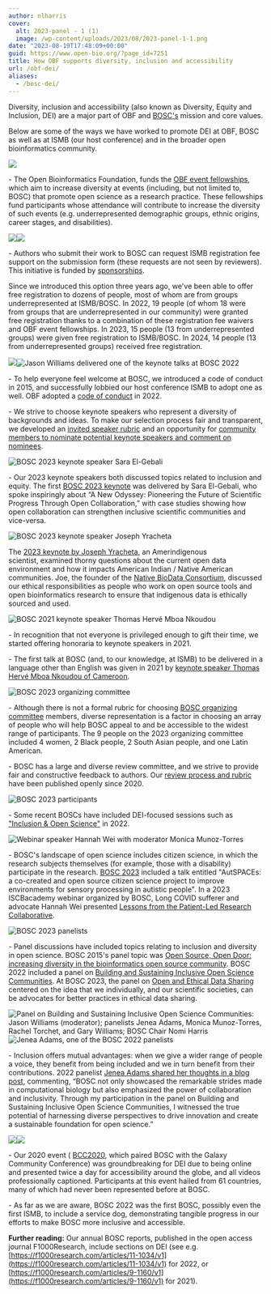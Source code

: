 ```yaml
---
author: nlharris
cover:
  alt: 2023-panel - 1 (1)
  image: /wp-content/uploads/2023/08/2023-panel-1-1.png
date: "2023-08-19T17:48:09+00:00"
guid: https://www.open-bio.org/?page_id=7251
title: How OBF supports diversity, inclusion and accessibility
url: /obf-dei/
aliases: 
  - /bosc-dei/
---
```

Diversity, inclusion and accessibility (also known as Diversity, Equity and Inclusion, DEI) are a major part of OBF and [BOSC's](/?obf-events=bosc-2023) mission and core values.

Below are some of the ways we have worked to promote DEI at OBF, BOSC as well as at ISMB (our host conference) and in the broader open bioinformatics community.

![](/wp-content/uploads/2023/03/Ruth-Nanjala-cropped-OBF-event-fellowship-winner-260x300.jpg)

\- The Open Bioinformatics Foundation, funds the [OBF event fellowships](/event-awards/), which aim to increase diversity at events (including, but not limited to, BOSC) that promote open science as a research practice. These fellowships fund participants whose attendance will contribute to increase the diversity of such events (e.g. underrepresented demographic groups, ethnic origins, career stages, and disabilities).

![](/wp-content/uploads/2023/08/Nomi-Deepak-Vasundra-1-1024x782.jpeg)![](/wp-content/uploads/2022/12/Farica-Zhuang-and-Matthew-Gazzara-1-284x300.jpeg)

\- Authors who submit their work to BOSC can request ISMB registration fee support on the submission form (these requests are not seen by reviewers). This initiative is funded by [sponsorships](/events/sponsors/).

Since we introduced this option three years ago, we've been able to offer free registration to dozens of people, most of whom are from groups underrepresented at ISMB/BOSC. In 2022, 19 people (of whom 18 were from groups that are underrepresented in our community) were granted free registration thanks to a combination of these registration fee waivers and OBF event fellowships. In 2023, 15 people (13 from underrepresented groups) were given free registration to ISMB/BOSC. In 2024, 14 people (13 from underrepresented groups) received free registration.

![](/wp-content/uploads/2023/08/BOSC2023-crowded-room-Jason-standing-1-1024x372.png)![Jason Williams delivered one of the keynote talks at BOSC 2022](/wp-content/uploads/2022/08/image5-e1675318372322-251x300.jpg)

\- To help everyone feel welcome at BOSC, we introduced a code of conduct in 2015, and successfully lobbied our host conference ISMB to adopt one as well. OBF adopted a [code of conduct](https://github.com/OBF/obf-docs/tree/master/code-of-conduct) in 2022.

\- We strive to choose keynote speakers who represent a diversity of backgrounds and ideas. To make our selection process fair and transparent, we developed an [invited speaker rubric](https://github.com/OBF/bosc_materials/blob/master/invited-speaker-process.md) and an opportunity for [community members to nominate potential keynote speakers and comment on nominees](/2023/02/02/nominate-keynote-speaker-for-bosc-2023/).

![BOSC 2023 keynote speaker Sara El-Gebali](/wp-content/uploads/2023/08/image7-768x1024.jpg)

\- Our 2023 keynote speakers both discussed topics related to inclusion and equity. The first [BOSC 2023 keynote](/events/bosc-2023/bosc-2023-keynotes/) was delivered by Sara El-Gebali, who spoke inspiringly about “A New Odyssey: Pioneering the Future of Scientific Progress Through Open Collaboration,” with case studies showing how open collaboration can strengthen inclusive scientific communities and vice-versa.

![BOSC 2023 keynote speaker Joseph Yracheta](/wp-content/uploads/2023/04/Joseph-Yracheta-300x296.png)

The [2023 keynote by Joseph Yracheta](/events/bosc-2023/bosc-2023-keynotes/), an Amerindigenous scientist, examined thorny questions about the current open data environment and how it impacts American Indian / Native American communities. Joe, the founder of the [Native BioData Consortium](https://nativebio.org/), discussed our ethical responsibilities as people who work on open source tools and open bioinformatics research to ensure that indigenous data is ethically sourced and used.

![BOSC 2021 keynote speaker Thomas Hervé Mboa Nkoudou](/wp-content/uploads/2021/04/Thomas-Mboa-300x200.jpg)

\- In recognition that not everyone is privileged enough to gift their time, we started offering honoraria to keynote speakers in 2021.

\- The first talk at BOSC (and, to our knowledge, at ISMB) to be delivered in a language other than English was given in 2021 by [keynote speaker Thomas Hervé Mboa Nkoudou of Cameroon](/events/bosc-2021/bosc-2021-keynotes/).

![BOSC 2023 organizing committee](/wp-content/uploads/2023/03/BOSC2023-org-committee-square-300x293.jpeg)

\- Although there is not a formal rubric for choosing [BOSC organizing committee](/events/bosc-2023/#org-committee) members, diverse representation is a factor in choosing an array of people who will help BOSC appeal to and be accessible to the widest range of participants. The 9 people on the 2023 organizing committee included 4 women, 2 Black people, 2 South Asian people, and one Latin American.

\- BOSC has a large and diverse review committee, and we strive to provide fair and constructive feedback to authors. Our [review process and rubric](https://github.com/OBF/bosc_materials/blob/master/BOSC_review_process.md.) have been published openly since 2020.

![BOSC 2023 participants](/wp-content/uploads/2023/08/image5-1024x629.png)

\- Some recent BOSCs have included DEI-focused sessions such as ["Inclusion & Open Science"](/events/bosc-2022/bosc-2022-schedule) in 2022.

![Webinar speaker Hannah Wei with moderator Monica Munoz-Torres](/wp-content/uploads/2023/03/Moni-moderating-questions-for-Hannah-Wei-1-266x300.png)

\- BOSC's landscape of open science includes citizen science, in which the research subjects themselves (for example, those with a disability) participate in the research. [BOSC 2023](/events/bosc-2023/bosc-2023-schedule/) included a talk entitled "AutSPACEs: a co-created and open source citizen science project to improve environments for sensory processing in autistic people". In a 2023 ISCBacademy webinar organized by BOSC, Long COVID sufferer and advocate Hannah Wei presented [Lessons from the Patient-Led Research Collaborative](/2023/03/07/iscbacademy-webinar-on-patient-led-research/).

![BOSC 2023 panelists](/wp-content/uploads/2023/08/2023-panel-1-1-1024x392.png)

\- Panel discussions have included topics relating to inclusion and diversity in open science. BOSC 2015's panel topic was [Open Source, Open Door: increasing diversity in the bioinformatics open source community](/wiki/BOSC_2015_Panel). BOSC 2022 included a panel on [Building and Sustaining Inclusive Open Science Communities](/events/bosc-2022/bosc-2022-panel/). At BOSC 2023, the panel on [Open and Ethical Data Sharing](/events/bosc-2023/bosc-2023-panel/) centered on the idea that we individually, and our scientific societies, can be advocates for better practices in ethical data sharing.

![Panel on Building and Sustaining Inclusive Open Science Communities: Jason Williams (moderator); panelists Jenea Adams, Monica Munoz-Torres, Rachel Torchet, and Gary Williams; BOSC Chair Nomi Harris](/wp-content/uploads/2022/11/panel-with-Nomi-1-1024x626.jpeg)![Jenea Adams, one of the BOSC 2022 panelists](/wp-content/uploads/2023/07/Jenea-Adams-1-1.png)

\- Inclusion offers mutual advantages: when we give a wider range of people a voice, they benefit from being included and we in turn benefit from their contributions. 2022 panelist [Jenea Adams shared her thoughts in a blog post](/2023/07/10/spotlight-on-diversity-jenea-adams/), commenting, “BOSC not only showcased the remarkable strides made in computational biology but also emphasized the power of collaboration and inclusivity. Through my participation in the panel on Building and Sustaining Inclusive Open Science Communities, I witnessed the true potential of harnessing diverse perspectives to drive innovation and create a sustainable foundation for open science.”

![](/wp-content/uploads/2023/04/BOSC2020-party-attendees1-1024x576.jpg)![](/wp-content/uploads/2023/04/Scott-Andrew-Shade-1-212x300.jpeg)

\- Our 2020 event ( [BCC2020](/2020/08/13/lessons-learned/), which paired BOSC with the Galaxy Community Conference) was groundbreaking for DEI due to being online and presented twice a day for accessibility around the globe, and all videos professionally captioned. Participants at this event hailed from 61 countries, many of which had never been represented before at BOSC.

\- As far as we are aware, BOSC 2022 was the first BOSC, possibly even the first ISMB, to include a service dog, demonstrating tangible progress in our efforts to make BOSC more inclusive and accessible.

**Further reading:** Our annual BOSC reports, published in the open access journal F1000Research, include sections on DEI (see e.g. [https://f1000research.com/articles/11-1034/v1](https://f1000research.com/articles/11-1034/v1) for 2022, or [https://f1000research.com/articles/9-1160/v1](https://f1000research.com/articles/9-1160/v1) for 2021).
